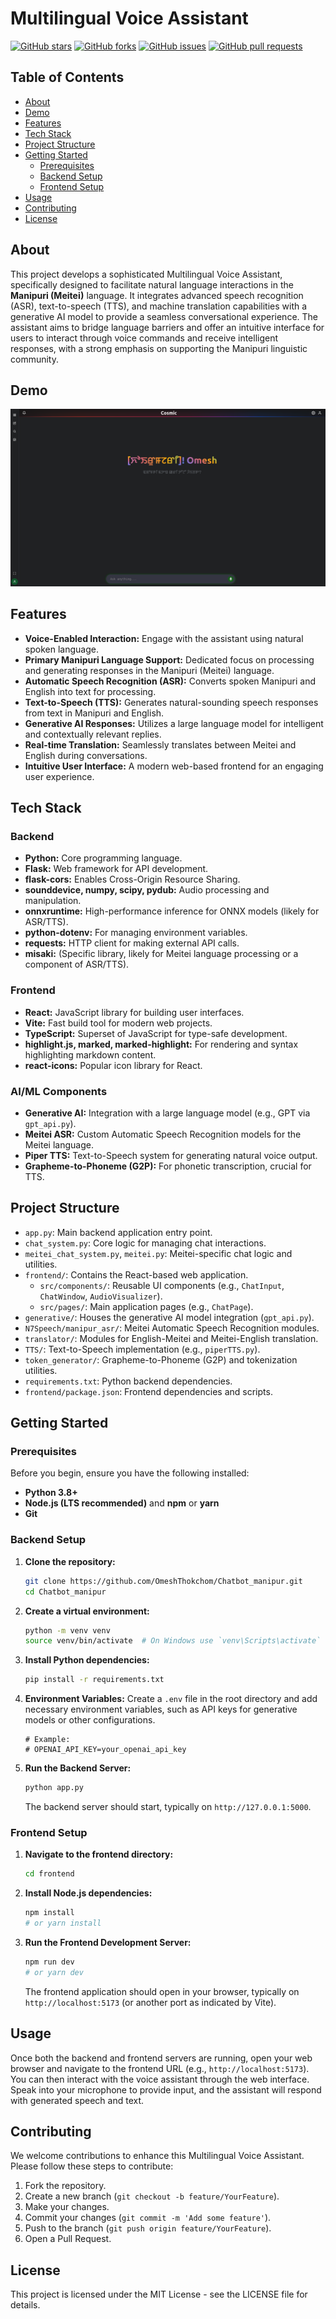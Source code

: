 # Multilingual Voice Assistant

[![GitHub stars](https://img.shields.io/github/stars/OmeshThokchom/Chatbot_manipur?style=social)](https://github.com/OmeshThokchom/Chatbot_manipur/stargazers)
[![GitHub forks](https://img.shields.io/github/forks/OmeshThokchom/Chatbot_manipur?style=social)](https://github.com/OmeshThokchom/Chatbot_manipur/network/members)
[![GitHub issues](https://img.shields.io/github/issues/OmeshThokchom/Chatbot_manipur)](https://github.com/OmeshThokchom/Chatbot_manipur/issues)
[![GitHub pull requests](https://img.shields.io/github/issues-pr/OmeshThokchom/Chatbot_manipur)](https://github.com/OmeshThokchom/Chatbot_manipur/pulls)


## Table of Contents
- [About](#about)
- [Demo](#demo)
- [Features](#features)
- [Tech Stack](#tech-stack)
- [Project Structure](#project-structure)
- [Getting Started](#getting-started)
  - [Prerequisites](#prerequisites)
  - [Backend Setup](#backend-setup)
  - [Frontend Setup](#frontend-setup)
- [Usage](#usage)
- [Contributing](#contributing)
- [License](#license)

## About
This project develops a sophisticated Multilingual Voice Assistant, specifically designed to facilitate natural language interactions in the **Manipuri (Meitei)** language. It integrates advanced speech recognition (ASR), text-to-speech (TTS), and machine translation capabilities with a generative AI model to provide a seamless conversational experience. The assistant aims to bridge language barriers and offer an intuitive interface for users to interact through voice commands and receive intelligent responses, with a strong emphasis on supporting the Manipuri linguistic community.

## Demo
![Screenshot of the Multilingual Voice Assistant user interface, showing a dark theme with a welcome message in Manipuri script and English, and an input field at the bottom.](image.png)

## Features
- **Voice-Enabled Interaction:** Engage with the assistant using natural spoken language.
- **Primary Manipuri Language Support:** Dedicated focus on processing and generating responses in the Manipuri (Meitei) language.
- **Automatic Speech Recognition (ASR):** Converts spoken Manipuri and English into text for processing.
- **Text-to-Speech (TTS):** Generates natural-sounding speech responses from text in Manipuri and English.
- **Generative AI Responses:** Utilizes a large language model for intelligent and contextually relevant replies.
- **Real-time Translation:** Seamlessly translates between Meitei and English during conversations.
- **Intuitive User Interface:** A modern web-based frontend for an engaging user experience.

## Tech Stack
### Backend
- **Python:** Core programming language.
- **Flask:** Web framework for API development.
- **flask-cors:** Enables Cross-Origin Resource Sharing.
- **sounddevice, numpy, scipy, pydub:** Audio processing and manipulation.
- **onnxruntime:** High-performance inference for ONNX models (likely for ASR/TTS).
- **python-dotenv:** For managing environment variables.
- **requests:** HTTP client for making external API calls.
- **misaki:** (Specific library, likely for Meitei language processing or a component of ASR/TTS).

### Frontend
- **React:** JavaScript library for building user interfaces.
- **Vite:** Fast build tool for modern web projects.
- **TypeScript:** Superset of JavaScript for type-safe development.
- **highlight.js, marked, marked-highlight:** For rendering and syntax highlighting markdown content.
- **react-icons:** Popular icon library for React.

### AI/ML Components
- **Generative AI:** Integration with a large language model (e.g., GPT via `gpt_api.py`).
- **Meitei ASR:** Custom Automatic Speech Recognition models for the Meitei language.
- **Piper TTS:** Text-to-Speech system for generating natural voice output.
- **Grapheme-to-Phoneme (G2P):** For phonetic transcription, crucial for TTS.

## Project Structure
- `app.py`: Main backend application entry point.
- `chat_system.py`: Core logic for managing chat interactions.
- `meitei_chat_system.py`, `meitei.py`: Meitei-specific chat logic and utilities.
- `frontend/`: Contains the React-based web application.
  - `src/components/`: Reusable UI components (e.g., `ChatInput`, `ChatWindow`, `AudioVisualizer`).
  - `src/pages/`: Main application pages (e.g., `ChatPage`).
- `generative/`: Houses the generative AI model integration (`gpt_api.py`).
- `N7Speech/manipur_asr/`: Meitei Automatic Speech Recognition modules.
- `translator/`: Modules for English-Meitei and Meitei-English translation.
- `TTS/`: Text-to-Speech implementation (e.g., `piperTTS.py`).
- `token_generator/`: Grapheme-to-Phoneme (G2P) and tokenization utilities.
- `requirements.txt`: Python backend dependencies.
- `frontend/package.json`: Frontend dependencies and scripts.

## Getting Started

### Prerequisites
Before you begin, ensure you have the following installed:
- **Python 3.8+**
- **Node.js (LTS recommended)** and **npm** or **yarn**
- **Git**

### Backend Setup
1.  **Clone the repository:**
    ```bash
    git clone https://github.com/OmeshThokchom/Chatbot_manipur.git
    cd Chatbot_manipur
    ```
2.  **Create a virtual environment:**
    ```bash
    python -m venv venv
    source venv/bin/activate  # On Windows use `venv\Scripts\activate`
    ```
3.  **Install Python dependencies:**
    ```bash
    pip install -r requirements.txt
    ```
4.  **Environment Variables:**
    Create a `.env` file in the root directory and add necessary environment variables, such as API keys for generative models or other configurations.
    ```
    # Example:
    # OPENAI_API_KEY=your_openai_api_key
    ```
5.  **Run the Backend Server:**
    ```bash
    python app.py
    ```
    The backend server should start, typically on `http://127.0.0.1:5000`.

### Frontend Setup
1.  **Navigate to the frontend directory:**
    ```bash
    cd frontend
    ```
2.  **Install Node.js dependencies:**
    ```bash
    npm install
    # or yarn install
    ```
3.  **Run the Frontend Development Server:**
    ```bash
    npm run dev
    # or yarn dev
    ```
    The frontend application should open in your browser, typically on `http://localhost:5173` (or another port as indicated by Vite).

## Usage
Once both the backend and frontend servers are running, open your web browser and navigate to the frontend URL (e.g., `http://localhost:5173`). You can then interact with the voice assistant through the web interface. Speak into your microphone to provide input, and the assistant will respond with generated speech and text.

## Contributing
We welcome contributions to enhance this Multilingual Voice Assistant. Please follow these steps to contribute:
1.  Fork the repository.
2.  Create a new branch (`git checkout -b feature/YourFeature`).
3.  Make your changes.
4.  Commit your changes (`git commit -m 'Add some feature'`).
5.  Push to the branch (`git push origin feature/YourFeature`).
6.  Open a Pull Request.

## License
This project is licensed under the MIT License - see the LICENSE file for details.

